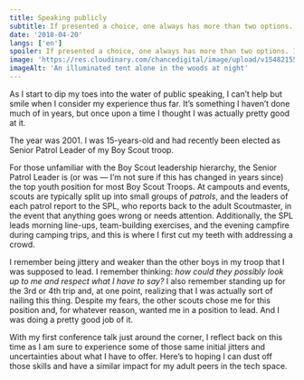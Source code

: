 ```yaml
---
title: Speaking publicly
subtitle: If presented a choice, one always has more than two options. If they don't appear on the surface, dig deeper.
date: '2018-04-20'
langs: ['en']
spoiler: If presented a choice, one always has more than two options. If they don't appear on the surface, dig deeper.
image: 'https://res.cloudinary.com/chancedigital/image/upload/v1548215581/chance.tech/images/chris-schog-271197-unsplash-1024x725.jpg'
imageAlt: 'An illuminated tent alone in the woods at night'
---
```


As I start to dip my toes into the water of public speaking, I can’t help but smile when I consider my experience thus far. It’s something I haven’t done much of in years, but once upon a time I thought I was actually pretty good at it.

The year was 2001. I was 15-years-old and had recently been elected as Senior Patrol Leader of my Boy Scout troop.

For those unfamiliar with the Boy Scout leadership hierarchy, the Senior Patrol Leader is (or was — I’m not sure if this has changed in years since) the top youth position for most Boy Scout Troops. At campouts and events, scouts are typically split up into small groups of *patrols*, and the leaders of each patrol report to the SPL, who reports back to the adult Scoutmaster, in the event that anything goes wrong or needs attention. Additionally, the SPL leads morning line-ups, team-building exercises, and the evening campfire during camping trips, and this is where I first cut my teeth with addressing a crowd.

I remember being jittery and weaker than the other boys in my troop that I was supposed to lead. I remember thinking: *how could they possibly look up to me and respect what I have to say?* I also remember standing up for the 3rd or 4th trip and, at one point, realizing that I was actually sort of nailing this thing. Despite my fears, the other scouts chose me for this position and, for whatever reason, wanted me in a position to lead. And I was doing a pretty good job of it.

With my first conference talk just around the corner, I reflect back on this time as I am sure to experience some of those same initial jitters and uncertainties about what I have to offer. Here’s to hoping I can dust off those skills and have a similar impact for my adult peers in the tech space.

